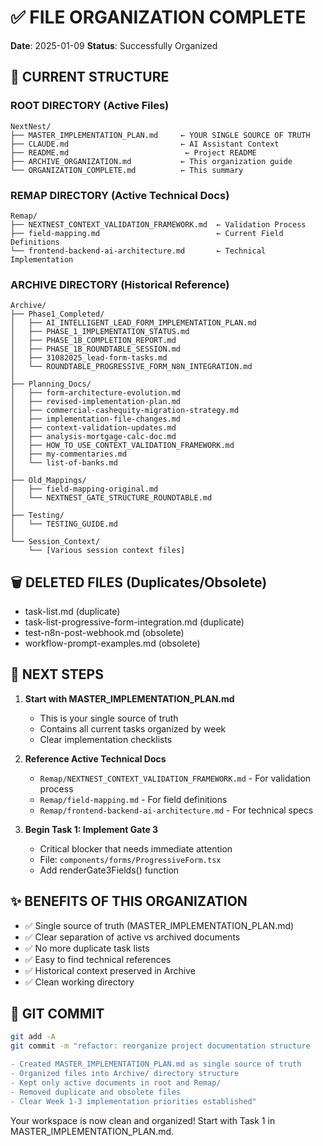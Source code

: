 # ✅ FILE ORGANIZATION COMPLETE

**Date**: 2025-01-09
**Status**: Successfully Organized

## 📁 CURRENT STRUCTURE

### ROOT DIRECTORY (Active Files)
```
NextNest/
├── MASTER_IMPLEMENTATION_PLAN.md     ← YOUR SINGLE SOURCE OF TRUTH
├── CLAUDE.md                         ← AI Assistant Context
├── README.md                          ← Project README
├── ARCHIVE_ORGANIZATION.md           ← This organization guide
└── ORGANIZATION_COMPLETE.md          ← This summary
```

### REMAP DIRECTORY (Active Technical Docs)
```
Remap/
├── NEXTNEST_CONTEXT_VALIDATION_FRAMEWORK.md  ← Validation Process
├── field-mapping.md                          ← Current Field Definitions  
└── frontend-backend-ai-architecture.md       ← Technical Implementation
```

### ARCHIVE DIRECTORY (Historical Reference)
```
Archive/
├── Phase1_Completed/
│   ├── AI_INTELLIGENT_LEAD_FORM_IMPLEMENTATION_PLAN.md
│   ├── PHASE_1_IMPLEMENTATION_STATUS.md
│   ├── PHASE_1B_COMPLETION_REPORT.md
│   ├── PHASE_1B_ROUNDTABLE_SESSION.md
│   ├── 31082025_lead-form-tasks.md
│   └── ROUNDTABLE_PROGRESSIVE_FORM_N8N_INTEGRATION.md
│
├── Planning_Docs/
│   ├── form-architecture-evolution.md
│   ├── revised-implementation-plan.md
│   ├── commercial-cashequity-migration-strategy.md
│   ├── implementation-file-changes.md
│   ├── context-validation-updates.md
│   ├── analysis-mortgage-calc-doc.md
│   ├── HOW_TO_USE_CONTEXT_VALIDATION_FRAMEWORK.md
│   ├── my-commentaries.md
│   └── list-of-banks.md
│
├── Old_Mappings/
│   ├── field-mapping-original.md
│   └── NEXTNEST_GATE_STRUCTURE_ROUNDTABLE.md
│
├── Testing/
│   └── TESTING_GUIDE.md
│
└── Session_Context/
    └── [Various session context files]
```

## 🗑️ DELETED FILES (Duplicates/Obsolete)
- task-list.md (duplicate)
- task-list-progressive-form-integration.md (duplicate)
- test-n8n-post-webhook.md (obsolete)
- workflow-prompt-examples.md (obsolete)

## 🎯 NEXT STEPS

1. **Start with MASTER_IMPLEMENTATION_PLAN.md**
   - This is your single source of truth
   - Contains all current tasks organized by week
   - Clear implementation checklists

2. **Reference Active Technical Docs**
   - `Remap/NEXTNEST_CONTEXT_VALIDATION_FRAMEWORK.md` - For validation process
   - `Remap/field-mapping.md` - For field definitions
   - `Remap/frontend-backend-ai-architecture.md` - For technical specs

3. **Begin Task 1: Implement Gate 3**
   - Critical blocker that needs immediate attention
   - File: `components/forms/ProgressiveForm.tsx`
   - Add renderGate3Fields() function

## ✨ BENEFITS OF THIS ORGANIZATION

- ✅ Single source of truth (MASTER_IMPLEMENTATION_PLAN.md)
- ✅ Clear separation of active vs archived documents
- ✅ No more duplicate task lists
- ✅ Easy to find technical references
- ✅ Historical context preserved in Archive
- ✅ Clean working directory

## 📝 GIT COMMIT

```bash
git add -A
git commit -m "refactor: reorganize project documentation structure

- Created MASTER_IMPLEMENTATION_PLAN.md as single source of truth
- Organized files into Archive/ directory structure
- Kept only active documents in root and Remap/
- Removed duplicate and obsolete files
- Clear Week 1-3 implementation priorities established"
```

Your workspace is now clean and organized! Start with Task 1 in MASTER_IMPLEMENTATION_PLAN.md.